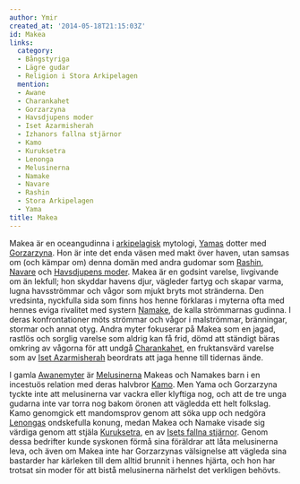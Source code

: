 ```yaml
---
author: Ymir
created_at: '2014-05-18T21:15:03Z'
id: Makea
links:
  category:
  - Bångstyriga
  - Lägre gudar
  - Religion i Stora Arkipelagen
  mention:
  - Awane
  - Charankahet
  - Gorzarzyna
  - Havsdjupens moder
  - Iset Azarmisherah
  - Izhanors fallna stjärnor
  - Kamo
  - Kuruksetra
  - Lenonga
  - Melusinerna
  - Namake
  - Navare
  - Rashin
  - Stora Arkipelagen
  - Yama
title: Makea
---
```


Makea är en oceangudinna i [arkipelagisk] mytologi, [Yamas] dotter med [Gorzarzyna]. Hon är inte det
enda väsen med makt över haven, utan samsas om (och kämpar om) denna domän med andra gudomar som
[Rashin], [Navare] och [Havsdjupens moder]. Makea är en godsint varelse, livgivande om än lekfull;
hon skyddar havens djur, vägleder fartyg och skapar varma, lugna havsströmmar och vågor som mjukt
bryts mot stränderna. Den vredsinta, nyckfulla sida som finns hos henne förklaras i myterna ofta med
hennes eviga rivalitet med systern [Namake], de kalla strömmarnas gudinna. I deras konfrontationer
möts strömmar och vågor i malströmmar, bränningar, stormar och annat otyg. Andra myter fokuserar på
Makea som en jagad, rastlös och sorglig varelse som aldrig kan få frid, dömd att ständigt bäras
omkring av vågorna för att undgå [Charankahet], en fruktansvärd varelse som av [Iset Azarmisherah]
beordrats att jaga henne till tidernas ände.

I gamla [Awanemyter] är [Melusinerna] Makeas och Namakes barn i en incestuös relation med deras
halvbror [Kamo]. Men Yama och Gorzarzyna tyckte inte att melusinerna var vackra eller klyftiga nog,
och att de tre unga gudarna inte var torra nog bakom öronen att vägledda ett helt folkslag. Kamo
genomgick ett mandomsprov genom att söka upp och nedgöra [Lenongas] ondskefulla konung, medan Makea
och Namake visade sig värdiga genom att stjäla [Kuruksetra], en av [Isets fallna stjärnor]. Genom
dessa bedrifter kunde syskonen förmå sina föräldrar att låta melusinerna leva, och även om Makea
inte har Gorzarzynas välsignelse att vägleda sina bastarder har kärleken till dem alltid brunnit i
hennes hjärta, och hon har trotsat sin moder för att bistå melusinerna närhelst det verkligen
behövts.

  [arkipelagisk]: Stora_Arkipelagen
  [Yamas]: Yama
  [Gorzarzyna]: Gorzarzyna
  [Rashin]: Rashin
  [Navare]: Navare
  [Havsdjupens moder]: Havsdjupens_moder
  [Namake]: Namake
  [Charankahet]: Charankahet
  [Iset Azarmisherah]: Iset_Azarmisherah
  [Awanemyter]: Awane
  [Melusinerna]: Melusinerna
  [Kamo]: Kamo
  [Lenongas]: Lenonga
  [Kuruksetra]: Kuruksetra
  [Isets fallna stjärnor]: Izhanors_fallna_stjärnor